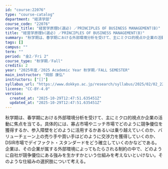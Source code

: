 ```yaml
---
id: "course:22076"
type: "course-catalog"
department: "経済学部"
course_code: "22076"
course_title: "経営学原理b(選必) ／PRINCIPLES OF BUSINESS MANAGEMENT(B)"
title: "経営学原理b(選必) ／PRINCIPLES OF BUSINESS MANAGEMENT(B)"
summary: "秋学期は、春学期における外部環境分析を受けて、主にミクロ的視点か企業の活動に焦点を当てる。具体的には、寡占市場やニッチ市場でどのように競争優位を獲得するか、参入障壁をどのように活用するかあるいは乗り越えていくのか、バリューチェーン上の売り手…"
tags: []
campus: ""
term: ""
period: "金2／Fri 2"
course_type: "秋学期／Fall"
credits: 2
year: "2025年度／2025 Academic Year 秋学期／FALL SEMESTER"
main_instructor: "岡部 康弘"
instructors: ["[]"]
syllabus_url: "https://www.dokkyo.ac.jp/research/syllabus/2025/02/02_22076_ja_JP.html"
license: "CC-BY-4.0"
version:
  created_at: "2025-10-29T12:47:51.635451Z"
  updated_at: "2025-10-29T12:47:51.635451Z"
---
```

秋学期は、春学期における外部環境分析を受けて、主にミクロ的視点か企業の活動に焦点を当てる。具体的には、寡占市場やニッチ市場でどのように競争優位を獲得するか、参入障壁をどのように活用するかあるいは乗り越えていくのか、バリューチェーン上の売り手や買い手はどのように交渉力を獲得していくのか、DSIR市場でデイファクト・スタンダードをどう確立していくのかなどである。企業は、その企業が属する外部環境によってもたらされる制約の中で、どのように自社が競争優位にある強みを生かすかという仕組みを考えないといけない。そのような仕組みの選択肢について考える。
